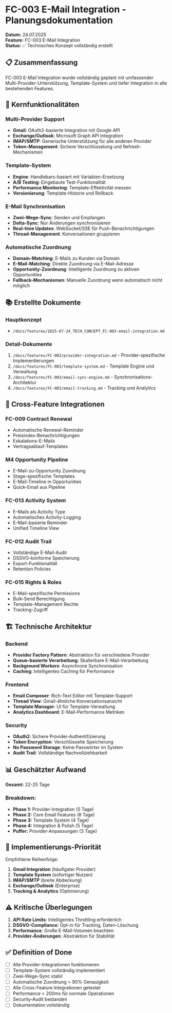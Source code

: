# FC-003 E-Mail Integration - Planungsdokumentation

**Datum:** 24.07.2025  
**Feature:** FC-003 E-Mail Integration  
**Status:** ✅ Technisches Konzept vollständig erstellt

## 📋 Zusammenfassung

FC-003 E-Mail Integration wurde vollständig geplant mit umfassender Multi-Provider-Unterstützung, Template-System und tiefer Integration in alle bestehenden Features.

## 🎯 Kernfunktionalitäten

### Multi-Provider Support
- **Gmail**: OAuth2-basierte Integration mit Google API
- **Exchange/Outlook**: Microsoft Graph API Integration
- **IMAP/SMTP**: Generische Unterstützung für alle anderen Provider
- **Token-Management**: Sichere Verschlüsselung und Refresh-Mechanismen

### Template-System
- **Engine**: Handlebars-basiert mit Variablen-Ersetzung
- **A/B Testing**: Eingebaute Test-Funktionalität
- **Performance Monitoring**: Template-Effektivität messen
- **Versionierung**: Template-Historie und Rollback

### E-Mail Synchronisation
- **Zwei-Wege-Sync**: Senden und Empfangen
- **Delta-Sync**: Nur Änderungen synchronisieren
- **Real-time Updates**: WebSocket/SSE für Push-Benachrichtigungen
- **Thread-Management**: Konversationen gruppieren

### Automatische Zuordnung
- **Domain-Matching**: E-Mails zu Kunden via Domain
- **E-Mail-Matching**: Direkte Zuordnung via E-Mail-Adresse
- **Opportunity-Zuordnung**: Intelligente Zuordnung zu aktiven Opportunities
- **Fallback-Mechanismen**: Manuelle Zuordnung wenn automatisch nicht möglich

## 📚 Erstellte Dokumente

### Hauptkonzept
- `/docs/features/2025-07-24_TECH_CONCEPT_FC-003-email-integration.md`

### Detail-Dokumente
1. `/docs/features/FC-003/provider-integration.md` - Provider-spezifische Implementierungen
2. `/docs/features/FC-003/template-system.md` - Template Engine und Verwaltung
3. `/docs/features/FC-003/email-sync-engine.md` - Synchronisations-Architektur
4. `/docs/features/FC-003/email-tracking.md` - Tracking und Analytics

## 🔗 Cross-Feature Integrationen

### FC-009 Contract Renewal
- Automatische Renewal-Reminder
- Preisindex-Benachrichtigungen
- Eskalations-E-Mails
- Vertragsablauf-Templates

### M4 Opportunity Pipeline
- E-Mail-zu-Opportunity Zuordnung
- Stage-spezifische Templates
- E-Mail-Timeline in Opportunities
- Quick-Email aus Pipeline

### FC-013 Activity System
- E-Mails als Activity Type
- Automatisches Activity-Logging
- E-Mail-basierte Reminder
- Unified Timeline View

### FC-012 Audit Trail
- Vollständige E-Mail-Audit
- DSGVO-konforme Speicherung
- Export-Funktionalität
- Retention Policies

### FC-015 Rights & Roles
- E-Mail-spezifische Permissions
- Bulk-Send Berechtigung
- Template-Management Rechte
- Tracking-Zugriff

## 🏗️ Technische Architektur

### Backend
- **Provider Factory Pattern**: Abstraktion für verschiedene Provider
- **Queue-basierte Verarbeitung**: Skalierbare E-Mail-Verarbeitung
- **Background Workers**: Asynchrone Synchronisation
- **Caching**: Intelligentes Caching für Performance

### Frontend
- **Email Composer**: Rich-Text Editor mit Template-Support
- **Thread View**: Gmail-ähnliche Konversationsansicht
- **Template Manager**: UI für Template-Verwaltung
- **Analytics Dashboard**: E-Mail-Performance Metriken

### Security
- **OAuth2**: Sichere Provider-Authentifizierung
- **Token Encryption**: Verschlüsselte Speicherung
- **No Password Storage**: Keine Passwörter im System
- **Audit Trail**: Vollständige Nachvollziehbarkeit

## 📊 Geschätzter Aufwand

**Gesamt:** 22-25 Tage

### Breakdown:
- **Phase 1:** Provider-Integration (5 Tage)
- **Phase 2:** Core Email Features (8 Tage)
- **Phase 3:** Template System (4 Tage)
- **Phase 4:** Integration & Polish (5 Tage)
- **Puffer:** Provider-Anpassungen (3 Tage)

## 🚀 Implementierungs-Priorität

Empfohlene Reihenfolge:
1. **Gmail Integration** (häufigster Provider)
2. **Template System** (sofortiger Nutzen)
3. **IMAP/SMTP** (breite Abdeckung)
4. **Exchange/Outlook** (Enterprise)
5. **Tracking & Analytics** (Optimierung)

## ⚠️ Kritische Überlegungen

1. **API Rate Limits**: Intelligentes Throttling erforderlich
2. **DSGVO-Compliance**: Opt-in für Tracking, Daten-Löschung
3. **Performance**: Große E-Mail-Volumen beachten
4. **Provider-Änderungen**: Abstraktion für Stabilität

## ✅ Definition of Done

- [ ] Alle Provider-Integrationen funktionieren
- [ ] Template-System vollständig implementiert
- [ ] Zwei-Wege-Sync stabil
- [ ] Automatische Zuordnung > 90% Genauigkeit
- [ ] Alle Cross-Feature Integrationen getestet
- [ ] Performance < 200ms für normale Operationen
- [ ] Security-Audit bestanden
- [ ] Dokumentation vollständig
